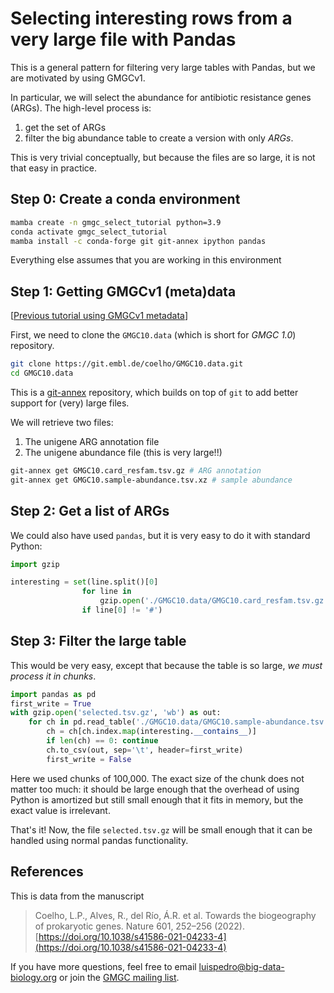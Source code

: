 # Selecting interesting rows from a very large file with Pandas

This is a general pattern for filtering very large tables with Pandas, but we are motivated by using GMGCv1.

In particular, we will select the abundance for antibiotic resistance genes (ARGs). The high-level process is:

1. get the set of ARGs
2. filter the big abundance table to create a version with only _ARGs_.

This is very trivial conceptually, but because the files are so large, it is not that easy in practice.

## Step 0: Create a conda environment

```bash
mamba create -n gmgc_select_tutorial python=3.9
conda activate gmgc_select_tutorial
mamba install -c conda-forge git git-annex ipython pandas
```

Everything else assumes that you are working in this environment

## Step 1: Getting GMGCv1 (meta)data

[[Previous tutorial using GMGCv1 metadata](../2__GMGCv1MAGs/)]

First, we need to clone the `GMGC10.data` (which is short for _GMGC 1.0_) repository.

```bash
git clone https://git.embl.de/coelho/GMGC10.data.git
cd GMGC10.data
```

This is a [git-annex](https://git-annex.branchable.com/) repository, which builds on top of `git` to add better support for (very) large files.

We will retrieve two files:

1. The unigene ARG annotation file
2. The unigene abundance file (this is very large!!)

```bash
git-annex get GMGC10.card_resfam.tsv.gz # ARG annotation
git-annex get GMGC10.sample-abundance.tsv.xz # sample abundance
```

## Step 2: Get a list of ARGs

We could also have used `pandas`, but it is very easy to do it with standard Python:

```python
import gzip

interesting = set(line.split()[0]
                for line in
                    gzip.open('./GMGC10.data/GMGC10.card_resfam.tsv.gz', 'rt')
                if line[0] != '#')
```

## Step 3: Filter the large table

This would be very easy, except that because the table is so large, _we must process it in chunks_.

```python
import pandas as pd
first_write = True
with gzip.open('selected.tsv.gz', 'wb') as out:
    for ch in pd.read_table('./GMGC10.data/GMGC10.sample-abundance.tsv.xz', index_col=0, chunksize=1_000_000):
        ch = ch[ch.index.map(interesting.__contains__)]
        if len(ch) == 0: continue
        ch.to_csv(out, sep='\t', header=first_write)
        first_write = False
```

Here we used chunks of 100,000. The exact size of the chunk does not matter too much: it should be large enough that the overhead of using Python is amortized but still small enough that it fits in memory, but the exact value is irrelevant.

That's it! Now, the file `selected.tsv.gz` will be small enough that it can be handled using normal pandas functionality.

## References

This is data from the manuscript

> Coelho, L.P., Alves, R., del Río, Á.R. et al. Towards the biogeography of
> prokaryotic genes. Nature 601, 252–256 (2022).
> [https://doi.org/10.1038/s41586-021-04233-4](https://doi.org/10.1038/s41586-021-04233-4)

If you have more questions, feel free to email [luispedro@big-data-biology.org](mailto:luispedro@big-data-biology.org) or join the [GMGC mailing list](https://groups.google.com/forum/#!forum/gmgc-users).

